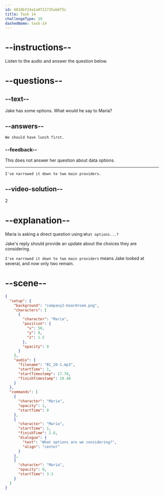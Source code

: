 ```yaml
---
id: 6810bf24a1a0f21735ab6f5c
title: Task 14
challengeType: 19
dashedName: task-14
---
```


<!-- (Audio) Maria: What options are we considering? -->

<!-- SPEAKING -->

# --instructions--

Listen to the audio and answer the question below.

# --questions--

## --text--

Jake has some options. What would he say to Maria?

## --answers--

`We should have lunch first.`

### --feedback--

This does not answer her question about data options.

---

`I've narrowed it down to two main providers.`

## --video-solution--

2

# --explanation--

Maria is asking a direct question using `What options...?`

Jake's reply should provide an update about the choices they are considering.

`I've narrowed it down to two main providers` means Jake looked at several, and now only two remain.

# --scene--

```json
{
  "setup": {
    "background": "company2-boardroom.png",
    "characters": [
      {
        "character": "Maria",
        "position": {
          "x": 50,
          "y": 0,
          "z": 1.5
        },
        "opacity": 0
      }
    ],
    "audio": {
      "filename": "B1_20-1.mp3",
      "startTime": 1,
      "startTimestamp": 17.78,
      "finishTimestamp": 19.48
    }
  },
  "commands": [
    {
      "character": "Maria",
      "opacity": 1,
      "startTime": 0
    },
    {
      "character": "Maria",
      "startTime": 1,
      "finishTime": 2.8,
      "dialogue": {
        "text": "What options are we considering?",
        "align": "center"
      }
    },
    {
      "character": "Maria",
      "opacity": 0,
      "startTime": 3.3
    }
  ]
}
```
